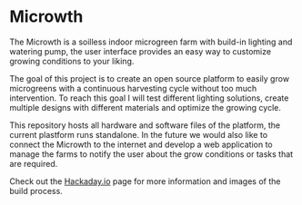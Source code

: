 # Microwth
The Microwth is a soilless indoor microgreen farm with build-in lighting and watering pump, the user interface provides an easy way to customize growing conditions to your liking.

The goal of this project is to create an open source platform to easily grow microgreens with a continuous harvesting cycle without too much intervention. To reach this goal I will test different lighting solutions, create multiple designs with different materials and optimize the growing cycle.

This repository hosts all hardware and software files of the platform, the current plastform runs standalone. In the future we would also like to connect the Microwth to the internet and develop a web application to manage the farms to notify the user about the grow conditions or tasks that are required.

Check out the [Hackaday.io](https://hackaday.io/project/168342-microwth-automated-microgreen-farm) page for more information and images of the build process.
